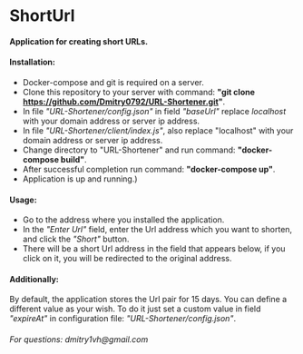 # ShortUrl
#### Application for creating short URLs.

#### Installation:
 * Docker-compose and git is required on a server.
 * Clone this repository to your server with command: __"git clone https://github.com/Dmitry0792/URL-Shortener.git"__.
 * In file _"URL-Shortener/config.json"_ in field _"baseUrl"_ replace _localhost_ with your domain address or server ip address.
 * In file _"URL-Shortener/client/index.js"_, also replace "localhost" with your domain address or server ip address.
 * Change directory to "URL-Shortener" and run command: __"docker-compose build"__.
 * After successful completion run command: __"docker-compose up"__.
 * Application is up and running.)
 
#### Usage:
 * Go to the address where you installed the application.
 * In the _"Enter Url"_ field, enter the Url address which you want to shorten, and click the _"Short"_ button.
 * There will be a short Url address in the field that appears below, if you click on it, you will be redirected to the original address.
 
#### Additionally:
  By default, the application stores the Url pair for 15 days. You can define a different value as your wish. To do it just set a custom value in field _"expireAt"_ in configuration file: _"URL-Shortener/config.json"_.


###### For questions: _dmitry1vh@gmail.com_